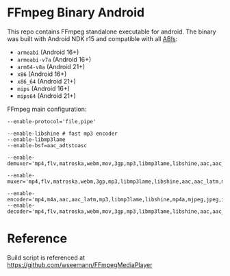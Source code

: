 # FFmpeg Binary Android
This repo contains FFmpeg standalone executable for android. The binary was built
with Android NDK r15 and compatible with all [ABIs](https://developer.android.com/ndk/guides/abis.html):
- `armeabi` (Android 16+)
- `armeabi-v7a`  (Android 16+)
- `arm64-v8a`  (Android 21+)
- `x86`  (Android 16+)
- `x86_64` (Android 21+)
- `mips`  (Android 16+)
- `mips64` (Android 21+)

FFmpeg main configuration:

```
--enable-protocol='file,pipe'

--enable-libshine # fast mp3 encoder
--enable-libmp3lame
--enable-bsf=aac_adtstoasc

--enable-demuxer='mp4,flv,matroska,webm,mov,3gp,mp3,libmp3lame,libshine,aac,aac_latm,m4a,vorbis,ogg,opus,mp4a,mpegts,image2,mjpeg,jpeg,ipod'

--enable-muxer='mp4,flv,matroska,webm,3gp,mp3,libmp3lame,libshine,aac,aac_latm,m4a,vorbis,ogg,opus,mp4a,mpegts,mjpeg,jpeg,image2,ipod'

--enable-encoder='mp4,m4a,aac,aac_latm,mp3,libmp3lame,libshine,mp4a,mjpeg,jpeg,image2,ipod'
--enable-decoder='mp4,flv,matroska,webm,mov,3gp,mp3,libmp3lame,libshine,aac,aac_latm,m4a,vorbis,ogg,opus,mp4a,mjpeg,jpeg,image2,ipod'

```

# Reference
Build script is referenced at https://github.com/wseemann/FFmpegMediaPlayer
